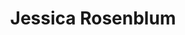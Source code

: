 ---
layout: member
title: Jessica Rosenblum
citation_names: Rosenblum J
category: Undergraduate Students and Interns
position: Intern
email: 
mask_email: true
github:  
image: 
cv:
scholar: 
linkedin: 
alum: true
parting_date: 2018-08-31
---